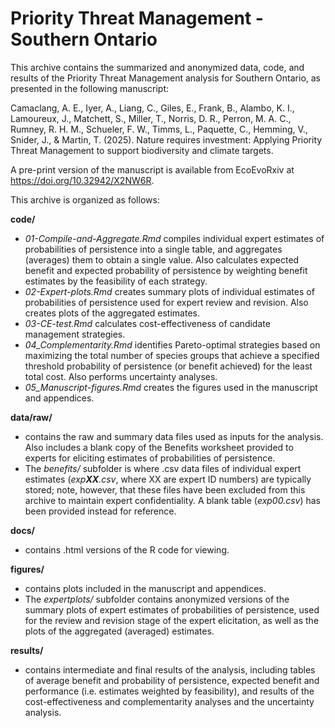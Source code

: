 # Priority Threat Management - Southern Ontario

This archive contains the summarized and anonymized data, code, and results of the Priority Threat Management analysis for Southern Ontario, as presented in the following manuscript:

Camaclang, A. E., Iyer, A., Liang, C., Giles, E., Frank, B., Alambo, K. I., Lamoureux, J., Matchett, S., Miller, T., Norris, D. R., Perron, M. A. C., Rumney, R. H. M., Schueler, F. W., Timms, L., Paquette, C., Hemming, V., Snider, J., & Martin, T. (2025). Nature requires investment: Applying Priority Threat Management to support biodiversity and climate targets.

A pre-print version of the manuscript is available from EcoEvoRxiv at <https://doi.org/10.32942/X2NW6R>.

This archive is organized as follows:

**code/**
- *01-Compile-and-Aggregate.Rmd* compiles individual expert estimates of probabilities of persistence into a single table, and aggregates (averages) them to obtain a single value. Also calculates expected benefit and expected probability of persistence by weighting benefit estimates by the feasibility of each strategy.
- *02-Expert-plots.Rmd* creates summary plots of individual estimates of probabilities of persistence used for expert review and revision. Also creates plots of the aggregated estimates.
- *03-CE-test.Rmd* calculates cost-effectiveness of candidate management strategies.
- *04_Complementarity.Rmd* identifies Pareto-optimal strategies based on maximizing the total number of species groups that achieve a specified threshold probability of persistence (or benefit achieved) for the least total cost. Also performs uncertainty analyses.
- *05_Manuscript-figures.Rmd* creates the figures used in the manuscript and appendices.

**data/raw/**
- contains the raw and summary data files used as inputs for the analysis. Also includes a blank copy of the Benefits worksheet provided to experts for eliciting estimates of probabilities of persistence.
- The *benefits/* subfolder is where .csv data files of individual expert estimates (*exp**XX**.csv*, where XX are expert ID numbers) are typically stored; note, however, that these files have been excluded from this archive to maintain expert confidentiality. A blank table (*exp00.csv*) has been provided instead for reference.

**docs/**
- contains .html versions of the R code for viewing. 

**figures/**
- contains plots included in the manuscript and appendices.
- The *expertplots/* subfolder contains anonymized versions of the summary plots of expert estimates of probabilities of persistence, used for the review and revision stage of the expert elicitation, as well as the plots of the aggregated (averaged) estimates.

**results/**
- contains intermediate and final results of the analysis, including tables of average benefit and probability of persistence, expected benefit and performance (i.e. estimates weighted by feasibility), and results of the cost-effectiveness and complementarity analyses and the uncertainty analysis.
